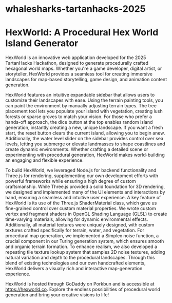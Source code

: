 # whalesharks-tartanhacks-2025

<h1>HexWorld: A Procedural Hex World Island Generator</h1>
HexWorld is an innovative web application developed for the 2025 TartanHacks Hackathon, designed to generate procedurally crafted hexagonal world maps. Whether you're a game developer, digital artist, or storyteller, HexWorld provides a seamless tool for creating immersive landscapes for map-based storytelling, game design, and animation content generation.


HexWorld features an intuitive expandable sidebar that allows users to customize their landscapes with ease. Using the terrain painting tools, you can paint the environment by manually adjusting terrain types. The tree placement tool lets you populate your island with vegetation, creating lush forests or sparse groves to match your vision. For those who prefer a hands-off approach, the dice button at the top enables random island generation, instantly creating a new, unique landscape. If you want a fresh start, the reset button clears the current island, allowing you to begin anew. Additionally, the water level slider on the sidebar provides control over sea levels, letting you submerge or elevate landmasses to shape coastlines and create dynamic environments. Whether crafting a detailed scene or experimenting with procedural generation, HexWorld makes world-building an engaging and flexible experience.


To build HexWorld, we leveraged Node.js for backend functionality and Three.js for rendering, supplementing our own development efforts with powerful frameworks while ensuring a high degree of custom craftsmanship. While Three.js provided a solid foundation for 3D rendering, we designed and implemented many of the UI elements and interactions by hand, ensuring a seamless and intuitive user experience. A key feature of HexWorld is its use of the Three.js ShaderMaterial class, which gave us fine-grained control over custom material properties. We wrote custom vertex and fragment shaders in OpenGL Shading Language (GLSL) to create time-varying materials, allowing for dynamic environmental effects. Additionally, all material textures were uniquely designed, with custom textures crafted specifically for terrain, water, and vegetation. For procedural map generation, we implemented a Simplex noise function, a crucial component in our Turing generation system, which ensures smooth and organic terrain formation. To enhance realism, we also developed a repeating tile texture lookup system that samples 2D noise textures, adding natural variation and depth to the procedural landscapes. Through this blend of existing technologies and our own handcrafted elements, HexWorld delivers a visually rich and interactive map-generation experience.


HexWorld is hosted through GoDaddy on Porkbun and is accessible at https://hexworld.co. Explore the endless possibilities of procedural world generation and bring your creative visions to life!
